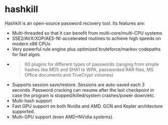hashkill
========

Hashkill is an open-source password recovery tool. Its features are:

* Multi-threaded so that it can benefit from multi-core/multi-CPU systems
* SSE2/AVX/XOP/AES-NI-accelerated routines to achieve high speeds on modern x86 CPUs
* Very powerful rule engine plus optimized bruteforce/markov codepaths for fast algos.
* >60 plugins for different types of passwords (ranging from simple hashes like MD5 and SHA1 to WPA, passworded RAR files, MS Office documents and TrueCrypt volumes)
* Supports session save/restore. Sessions are auto-saved each 3 seconds. Password cracking can resume after the last checkpoint in case the program is stopped/killed/system crashes/power down/etc.
* Multi-hash support
* Fast GPU support on both Nvidia and AMD. GCN and Kepler architecture supported.
* Multi-GPU support (even AMD+NVidia systems).
